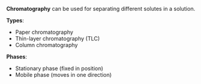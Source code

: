 **Chromatography** can be used for separating different solutes in a solution.

**Types**:
- Paper chromatography
- Thin-layer chromatography (TLC)
- Column chromatography

**Phases**:
- Stationary phase (fixed in position)
- Mobile phase (moves in one direction)
